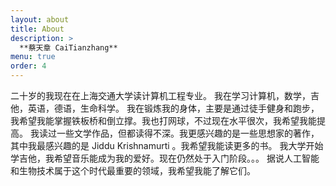 ```yaml
---
layout: about
title: About
description: >
  **蔡天章 CaiTianzhang**
menu: true
order: 4
---
```

  二十岁的我现在在上海交通大学读计算机工程专业。
  我在学习计算机，数学，吉他，英语，德语，生命科学。
  我在锻炼我的身体，主要是通过徒手健身和跑步，我希望我能掌握铁板桥和倒立撑。我也打网球，不过现在水平很次，我希望我能提高。
  我读过一些文学作品，但都读得不深。我更感兴趣的是一些思想家的著作，其中我最感兴趣的是 Jiddu Krishnamurti 。我希望我能读更多的书。
  我大学开始学吉他，我希望音乐能成为我的爱好。现在仍然处于入门阶段。。。
  据说人工智能和生物技术属于这个时代最重要的领域，我希望我能了解它们。
